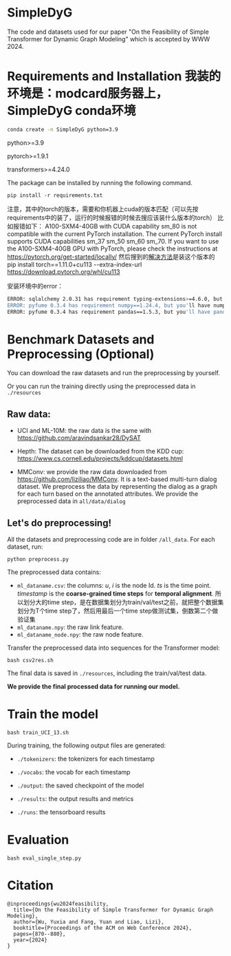 # SimpleDyG

The code and datasets used for our paper "On the Feasibility of Simple Transformer for Dynamic Graph Modeling" which is accepted by WWW 2024.

# Requirements and Installation 我装的环境是：modcard服务器上，SimpleDyG conda环境

```bash
conda create -n SimpleDyG python=3.9
```

python>=3.9

pytorch>=1.9.1

transformers>=4.24.0

The package can be installed by running the following command.

`pip install -r requirements.txt`

注意，其中的torch的版本，需要和你机器上cuda的版本匹配（可以先按requirements中的装了，运行的时候报错的时候去搜应该装什么版本的torch）
比如报错如下：
A100-SXM4-40GB with CUDA capability sm_80 is not compatible with the current PyTorch installation.
The current PyTorch install supports CUDA capabilities sm_37 sm_50 sm_60 sm_70.
If you want to use the A100-SXM4-40GB GPU with PyTorch, please check the instructions at https://pytorch.org/get-started/locally/
然后搜到的[解决方法](https://github.com/acids-ircam/RAVE/discussions/123)是装这个版本的
pip install torch==1.11.0+cu113 --extra-index-url https://download.pytorch.org/whl/cu113

安装环境中的error：
```bash
ERROR: sqlalchemy 2.0.31 has requirement typing-extensions>=4.6.0, but you'll have typing-extensions 4.5.0 which is incompatible.
ERROR: pyfume 0.3.4 has requirement numpy==1.24.4, but you'll have numpy 1.24.3 which is incompatible.
ERROR: pyfume 0.3.4 has requirement pandas==1.5.3, but you'll have pandas 2.0.1 which is incompatible.
```


# Benchmark Datasets and Preprocessing (Optional)

You can download the raw datasets and run the preprocessing by yourself. 

Or you can run the training directly using the preprocessed data in `./resources`

## Raw data:

- UCI and  ML-10M: the raw data is the same with  https://github.com/aravindsankar28/DySAT

- Hepth: The dataset can be downloaded from the KDD cup:  https://www.cs.cornell.edu/projects/kddcup/datasets.html

- MMConv: we provide the raw data downloaded from https://github.com/liziliao/MMConv. It is a text-based multi-turn dialog dataset. We preprocess the data by representing the dialog as a graph for each turn based on the annotated attributes. We provide the preprocessed data in `all/data/dialog`

## Let's do preprocessing!  

All the datasets and preprocessing code are in folder `/all_data`. For each dataset, run:

`python preprocess.py ` 


The preprocessed data contains:

- `ml_dataname.csv`: the columns: *u*, *i* is the node Id. *ts* is the time point. *timestamp* is the **coarse-grained time steps** for **temporal alignment**.
所以划分大的time step，是在数据集划分为train/val/test之前，就把整个数据集划分为T个time step了，然后用最后一个time step做测试集，倒数第二个做验证集
- `ml_dataname.npy`: the raw link feature. 
- `ml_dataname_node.npy`: the raw node feature. 

Transfer the preprocessed data into sequences for the Transformer model: 

`bash csv2res.sh`

The final data is saved in  `./resources`, including the train/val/test data.

**We provide the final processed data for running our model.**

# Train the model 

`bash train_UCI_13.sh`

During training, the following output files are generated:

- `./tokenizers`: the tokenizers for each timestamp

- `./vocabs`: the vocab for each timestamp

- `./output`: the saved checkpoint of the model

- `./results`: the output results and metrics 

- `./runs`: the tensorboard results


# Evaluation 

`bash eval_single_step.py`

# Citation
```
@inproceedings{wu2024feasibility,
  title={On the Feasibility of Simple Transformer for Dynamic Graph Modeling},
  author={Wu, Yuxia and Fang, Yuan and Liao, Lizi},
  booktitle={Proceedings of the ACM on Web Conference 2024},
  pages={870--880},
  year={2024}
}

```
